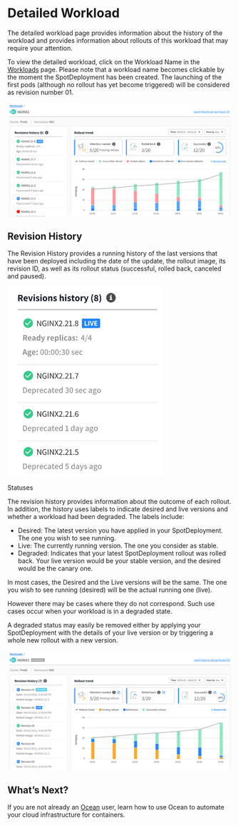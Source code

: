 # Detailed Workload

The detailed workload page provides information about the history of the workload and provides information about rollouts of this workload that may require your attention.

To view the detailed workload, click on the Workload Name in the [Workloads](ocean-cd/tutorials/view-workloads/) page.
Please note that a workload name becomes clickable by the moment the SpotDeployment has been created. The launching of the first pods (although no rollout has yet become triggered) will be considered as revision number 01.

<img src="/ocean-cd/_media/tutorials-detailed-workload-01.png" />

## Revision History

The Revision History provides a running history of the last versions that have been deployed including the date of the update, the rollout image, its revision ID, as well as its rollout status (successful, rolled back, canceled and paused).

<img src="/ocean-cd/_media/tutorials-detailed-workload-02.png" />

Statuses

The revision history provides information about the outcome of each rollout. In addition, the history uses labels to indicate desired and live versions and whether a workload had been degraded. The labels include:
- Desired: The latest version you have applied in your SpotDeployment. The one you wish to see running.
- Live: The currently running version. The one you consider as stable.
- Degraded: Indicates that your latest SpotDeployment rollout was rolled back. Your live version would be your stable version, and the desired would be the canary one.

In most cases, the Desired and the Live versions will be the same. The one you wish to see running (desired) will be the actual running one (live).

However there may be cases where they do not correspond. Such use cases occur when your workload is in a degraded state.

A degraded status may easily be removed either by applying your SpotDeployment with the details of your live version or by triggering a whole new rollout with a new version.

<img src="/ocean-cd/_media/tutorials-detailed-workload-021.png" />

## What’s Next?

If you are not already an [Ocean](ocean/) user, learn how to use Ocean to automate your cloud infrastructure for containers.
